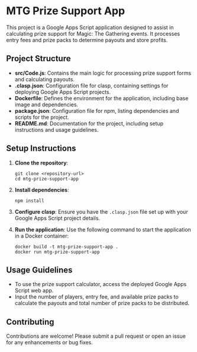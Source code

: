 # MTG Prize Support App

This project is a Google Apps Script application designed to assist in calculating prize support for Magic: The Gathering events. It processes entry fees and prize packs to determine payouts and store profits.

## Project Structure

- **src/Code.js**: Contains the main logic for processing prize support forms and calculating payouts.
- **.clasp.json**: Configuration file for clasp, containing settings for deploying Google Apps Script projects.
- **Dockerfile**: Defines the environment for the application, including base image and dependencies.
- **package.json**: Configuration file for npm, listing dependencies and scripts for the project.
- **README.md**: Documentation for the project, including setup instructions and usage guidelines.

## Setup Instructions

1. **Clone the repository**:
   ```
   git clone <repository-url>
   cd mtg-prize-support-app
   ```

2. **Install dependencies**:
   ```
   npm install
   ```

3. **Configure clasp**:
   Ensure you have the `.clasp.json` file set up with your Google Apps Script project details.

4. **Run the application**:
   Use the following command to start the application in a Docker container:
   ```
   docker build -t mtg-prize-support-app .
   docker run mtg-prize-support-app
   ```

## Usage Guidelines

- To use the prize support calculator, access the deployed Google Apps Script web app.
- Input the number of players, entry fee, and available prize packs to calculate the payouts and total number of prize packs to be distributed.

## Contributing

Contributions are welcome! Please submit a pull request or open an issue for any enhancements or bug fixes.